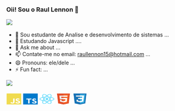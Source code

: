 ### Oii! Sou o Raul Lennon 👋

<img src="https://github-readme-stats.vercel.app/api?username=luarxx&show_icons=true&theme=transparent" />

- 🔭 Sou estudante de Analise e desenvolvimento de sistemas ...
- 🌱 Estudando Javascript ....
- 💬 Ask me about ...
- 📫 Contate-me no email: raullennon15@hotmail.com ...
- 😄 Pronouns: ele/dele ...
- ⚡ Fun fact: ...

<div height="30">
<img  src="https://img.shields.io/badge/Visual_Studio_Code-0078D4?style=for-the-badge&logo=visual%20studio%20code&logoColor=white">
</div>


<div style="display: inline_block"><br>
  <img align="center" alt="luar-Js" height="30" width="40" src="https://raw.githubusercontent.com/devicons/devicon/master/icons/javascript/javascript-plain.svg">
  <img align="center" alt="luar-Ts" height="30" width="40" src="https://raw.githubusercontent.com/devicons/devicon/master/icons/typescript/typescript-plain.svg">
  <img align="center" alt="Rafa-React" height="30" width="40" src="https://raw.githubusercontent.com/devicons/devicon/master/icons/react/react-original.svg">
  <img align="center" alt="luar-HTML" height="30" width="40" src="https://raw.githubusercontent.com/devicons/devicon/master/icons/html5/html5-original.svg">
  <img align="center" alt="luar-CSS" height="30" width="40" src="https://raw.githubusercontent.com/devicons/devicon/master/icons/css3/css3-original.svg">
</div>

